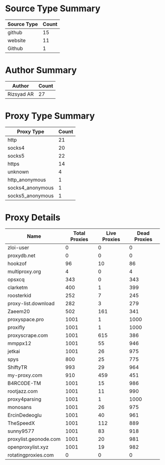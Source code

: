 # Source Type Summary

| Source Type | Count |
|-------------|-------|
| github | 15 |
| website | 11 |
| Github | 1 |


# Author Summary

| Author | Count |
|--------|-------|
| Rizsyad AR | 27 |


# Proxy Type Summary

| Proxy Type | Count |
|------------|-------|
| http | 21 |
| socks4 | 20 |
| socks5 | 22 |
| https | 14 |
| unknown | 4 |
| http_anonymous | 1 |
| socks4_anonymous | 1 |
| socks5_anonymous | 1 |


# Proxy Details

| Name | Total Proxies | Live Proxies | Dead Proxies |
|------|---------------|--------------|---------------|
| zloi-user | 0 | 0 | 0 |
| proxydb.net | 0 | 0 | 0 |
| hookzof | 96 | 10 | 86 |
| multiproxy.org | 4 | 0 | 4 |
| opsxcq | 343 | 0 | 343 |
| clarketm | 400 | 1 | 399 |
| roosterkid | 252 | 7 | 245 |
| proxy-list.download | 282 | 3 | 279 |
| Zaeem20 | 502 | 161 | 341 |
| proxyspace.pro | 1001 | 1 | 1000 |
| proxifly | 1001 | 1 | 1000 |
| proxyscrape.com | 1001 | 615 | 386 |
| mmppx12 | 1001 | 55 | 946 |
| jetkai | 1001 | 26 | 975 |
| spys | 800 | 25 | 775 |
| ShiftyTR | 993 | 29 | 964 |
| my-proxy.com | 910 | 459 | 451 |
| B4RC0DE-TM | 1001 | 15 | 986 |
| rootjazz.com | 1001 | 11 | 990 |
| proxy4parsing | 1001 | 1 | 1000 |
| monosans | 1001 | 26 | 975 |
| ErcinDedeoglu | 1001 | 40 | 961 |
| TheSpeedX | 1001 | 112 | 889 |
| sunny9577 | 1001 | 83 | 918 |
| proxylist.geonode.com | 1001 | 20 | 981 |
| openproxylist.xyz | 1001 | 19 | 982 |
| rotatingproxies.com | 0 | 0 | 0 |

